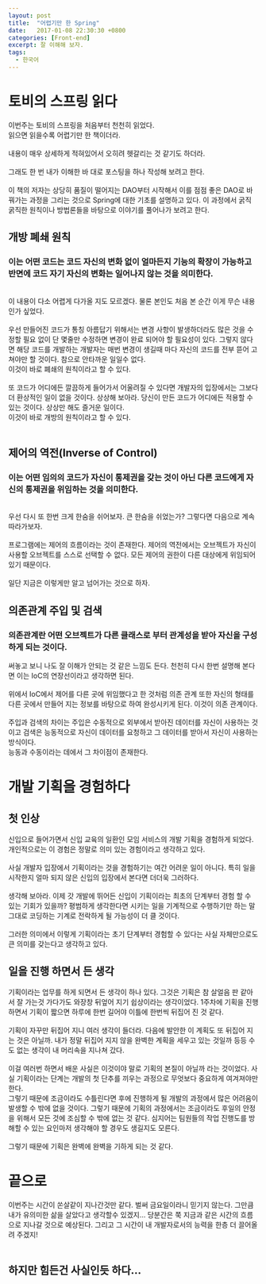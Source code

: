 ```yaml
---
layout: post
title:  "어렵기만 한 Spring"
date:   2017-01-08 22:30:30 +0800
categories: [Front-end]
excerpt: 잘 이해해 보자.
tags:
  - 한국어
---
```


# 토비의 스프링 읽다

이번주는 토비의 스프링을 처음부터 천천히 읽었다.<br>
읽으면 읽을수록 어렵기만 한 책이더라.<br>
<br>
내용이 매우 상세하게 적혀있어서 오히려 헷갈리는 것 같기도 하더라.<br>
<br>
그래도 한 번 내가 이해한 바 대로 포스팅을 하나 작성해 보려고 한다.<br>
<br>
이 책의 저자는 상당히 품질이 떨어지는 DAO부터 시작해서 이를 점점 좋은 DAO로 바꿔가는 과정을 그리는 것으로 Spring에 대한 기초를 설명하고 있다. 이 과정에서 굵직 굵직한 원칙이나 방법론들을 바탕으로 이야기를 풀어나가 보려고 한다. 

## 개방 폐쇄 원칙

### 이는 어떤 코드는 코드 자신의 변화 없이 얼마든지 기능의 확장이 가능하고 반면에 코드 자기 자신의 변화는 일어나지 않는 것을 의미한다.
<br>
이 내용이 다소 어렵게 다가올 지도 모르겠다. 물론 본인도 처음 본 순간 이게 무슨 내용인가 싶었다.<br>
<br>
우선 만들어진 코드가 통칭 아름답기 위해서는 변경 사항이 발생하더라도 많은 것을 수정할 필요 없이 단 몇줄만 수정하면 변경이 완료 되어야 할 필요성이 있다. 그렇지 않다면 해당 코드를 개발하는 개발자는 매번 변경이 생길때 마다 자신의 코드를 전부 뜯어 고쳐야만 할 것이다. 참으로 안타까운 일일수 없다.<br>
이것이 바로 폐쇄의 원칙이라고 할 수 있다.<br>
<br> 
또 코드가 어디에든 깔끔하게 들어가서 어울려질 수 있다면 개발자의 입장에서는 그보다 더 환상적인 일이 없을 것이다. 상상해 보아라. 당신이 만든 코드가 어디에든 적용할 수 있는 것이다. 상상만 해도 즐거운 일이다.<br>
이것이 바로 개방의 원칙이라고 할 수 있다.<br>
<br>

## 제어의 역전(Inverse of Control)

### 이는 어떤 임의의 코드가 자신이 통제권을 갖는 것이 아닌 다른 코드에게 자신의 통제권을 위임하는 것을 의미한다.

<br>
우선 다시 또 한번 크게 한숨을 쉬어보자. 큰 한숨을 쉬었는가? 그렇다면 다음으로 계속 따라가보자.<br><br>
프로그램에는 제어의 흐름이라는 것이 존재한다. 제어의 역전에서는 오브젝트가 자신이 사용할 오브젝트를 스스로 선택할 수 없다. 모든 제어의 권한이 다른 대상에게 위임되어 있기 때문이다.<br><br>
일단 지금은 이렇게만 알고 넘어가는 것으로 하자.

## 의존관계 주입 및 검색

### 의존관계란 어떤 오브젝트가 다른 클래스로 부터 관계성을 받아 자신을 구성하게 되는 것이다.

써놓고 보니 나도 잘 이해가 안되는 것 같은 느낌도 든다. 천천히 다시 한번 설명해 본다면 이는 IoC의 연장선이라고 생각하면 된다.<br><br>
위에서 IoC에서 제어를 다른 곳에 위임했다고 한 것처럼 의존 관계 또한 자신의 형태를 다른 곳에서 만들어 지는 정보를 바탕으로 하여 완성시키게 된다. 이것이 의존 관계이다.<br><br>
주입과 검색의 차이는 주입은 수동적으로 외부에서 받아진 데이터를 자신이 사용하는 것이고 검색은 능동적으로 자신이 데이터를 요청하고 그 데이터를 받아서 자신이 사용하는 방식이다.<br>
능동과 수동이라는 데에서 그 차이점이 존재한다.<br>

# 개발 기획을 경험하다

## 첫 인상

신입으로 들어가면서 신입 교육의 일환인 모임 서비스의 개발 기획을 경험하게 되었다. 개인적으로는 이 경험은 정말로 의미 있는 경험이라고 생각하고 있다.<br><br>
사실 개발자 입장에서 기획이라는 것을 경험하기는 여간 어려운 일이 아니다. 특히 일을 시작한지 얼마 되지 않은 신입의 입장에서 본다면 더더욱 그러하다.<br><br>
생각해 보아라. 이제 갓 개발에 뛰어든 신입이 기획이라는 최초의 단계부터 경험 할 수 있는 기회가 있을까? 평범하게 생각한다면 시키는 일을 기계적으로 수행하기만 하는 말그대로 코딩하는 기계로 전락하게 될 가능성이 더 클 것이다.<br><br>
그러한 의미에서 이렇게 기획이라는 초기 단계부터 경험할 수 있다는 사실 자체만으로도 큰 의미를 갖는다고 생각하고 있다.

## 일을 진행 하면서 든 생각

기획이라는 업무를 하게 되면서 든 생각이 하나 있다. 그것은 기획은 참 살얼음 판 같아서 잘 가는것 가다가도 와장창 뒤엎어 지기 쉽상이라는 생각이었다. 1주차에 기획을 진행하면서 기획이 짧으면 하루에 한번 길어야 이틀에 한번씩 뒤집어 진 것 같다.<br>
<br>
기획이 자꾸만 뒤집어 지니 여러 생각이 들더라. 다음에 발안한 이 계획도 또 뒤집어 지는 것은 아닐까. 내가 정말 뒤집어 지지 않을 완벽한 계획을 세우고 있는 것일까 등등 수도 없는 생각이 내 머리속을 지나쳐 갔다.<br><br>
이걸 여러번 하면서 배운 사실은 이것이야 말로 기획의 본질이 아닐까 라는 것이었다. 사실 기획이라는 단계는 개발의 첫 단추를 끼우는 과정으로 무엇보다 중요하게 여겨져야만 한다.<br>
그렇기 때문에 조금이라도 수틀린다면 후에 진행하게 될 개발의 과정에서 많은 어려움이 발생할 수 밖에 없을 것이다. 그렇기 때문에 기획의 과정에서는 조금이라도 후일의 안정을 위해서 모든 것에 조심할 수 밖에 없는 것 같다. 심지어는 팀원들의 작업 진행도를 방해할 수 있는 요인마저 생각해야 할 경우도 생길지도 모른다.<br><br>
그렇기 때문에 기획은 완벽에 완벽을 기하게 되는 것 같다.

# 끝으로

이번주는 시간이 쏜살같이 지나간것만 같다. 벌써 금요일이라니 믿기지 않는다. 그만큼 내가 유의미한 삶을 살았다고 생각할수 있겠지... 당분간은 쭉 지금과 같은 시간의 흐름으로 지나갈 것으로 예상된다. 그리고 그 시간이 내 개발자로서의 능력을 한층 더 끌어올려 주겠지!<br><br>

## 하지만 힘든건 사실인듯 하다...